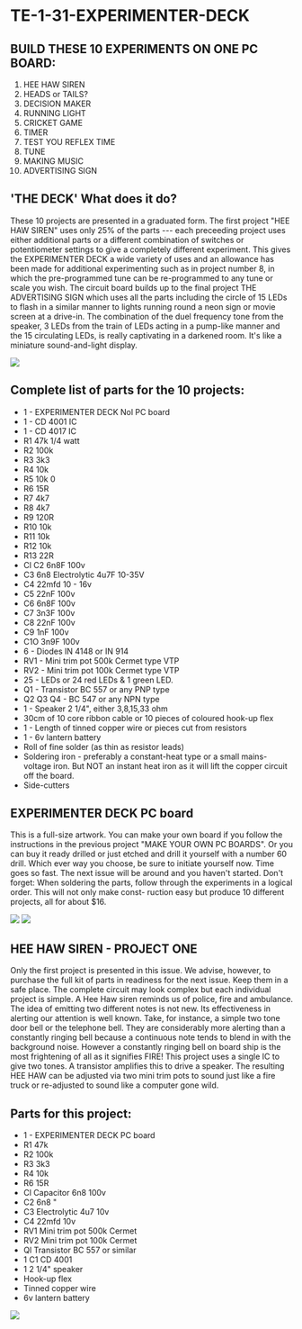 # TE-1-31-EXPERIMENTER-DECK

## BUILD THESE 10 EXPERIMENTS ON ONE PC BOARD:
1. HEE HAW SIREN
2. HEADS or TAILS?
3. DECISION MAKER
4. RUNNING LIGHT
5. CRICKET GAME
6. TIMER
7. TEST YOU REFLEX TIME 
8. TUNE
9. MAKING MUSIC 
10. ADVERTISING SIGN 

## 'THE DECK' What does it do?
These 10 projects are presented in a graduated form. The first project "HEE HAW SIREN" uses only 25% of the parts --- each preceeding project uses either additional parts or a different combination of switches or potentiometer settings to give a completely different experiment. This gives the EXPERIMENTER DECK a wide variety of uses and an allowance has been made for additional experimenting such as  in project number 8, in which the pre-programmed tune can be re-programmed to any tune or scale you wish. The circuit board builds up to the final project THE ADVERTISING SIGN which uses all the parts including the circle of 15 LEDs to flash in a similar manner to lights running round a neon sign or movie screen at a drive-in. The combination of the duel frequency tone from the speaker, 3 LEDs from the train of LEDs acting in a pump-like manner and the 15 circulating LEDs, is really captivating in a darkened room. It's like a miniature sound-and-light display.

 

![](https://github.com/SteveJustin1963/TE-1-31-EXPERIMENTER-DECK/blob/master/deck-cct.png)

## Complete list of parts for the 10 projects:
* 1 - EXPERIMENTER DECK Nol PC board
* 1 - CD 4001 IC
* 1 - CD 4017 IC
* R1 47k 1/4 watt
* R2 100k
* R3 3k3
* R4 10k
* R5 10k 0
* R6 15R
* R7 4k7
* R8 4k7
* R9 120R
* R10 10k
* R11 10k
* R12 10k
* R13 22R
* Cl C2 6n8F 100v 
* C3 6n8 Electrolytic 4u7F 10-35V
* C4 22mfd 10 - 16v
* C5 22nF 100v
* C6 6n8F 100v
* C7 3n3F 100v
* C8 22nF 100v
* C9 1nF 100v
* C1O 3n9F 100v
* 6 - Diodes IN 4148 or IN 914
* RV1 - Mini trim pot 500k Cermet type VTP
* RV2 - Mini trim pot 100k Cermet type VTP
* 25 - LEDs or 24 red LEDs & 1 green LED.
* Q1 - Transistor BC 557 or any PNP type
* Q2 Q3 Q4 - BC 547 or any NPN type
* 1 - Speaker 2 1/4", either 3,8,15,33 ohm
* 30cm of 10 core ribbon cable or 10 pieces of coloured hook-up flex
* 1 - Length of tinned copper wire or pieces cut from resistors
* 1 - 6v lantern battery
* Roll of fine solder (as thin as resistor leads)
* Soldering iron - preferably a constant-heat type or a small mains-voltage iron. But NOT an instant heat iron as it will lift the copper circuit off the board.
* Side-cutters 

## EXPERIMENTER DECK PC board
This is a full-size artwork. You can make your own board if you follow the instructions in the previous project "MAKE YOUR OWN PC BOARDS". Or you can buy it ready drilled or just etched and drill it yourself with a number 60 drill. Which ever way you choose, be sure to initiate yourself now. Time goes so fast. The next issue will be around and you haven't started. Don't forget: When soldering the parts, follow through the experiments in a logical order. This will not only make const- ruction easy but produce 10 different projects, all for about $16. 

![](https://github.com/SteveJustin1963/TE-1-31-EXPERIMENTER-DECK/blob/master/pcb.png)
![](https://github.com/SteveJustin1963/TE-1-31-EXPERIMENTER-DECK/blob/master/coke.png)

## HEE HAW SIREN - PROJECT ONE 
Only the first project is presented in this issue. We advise, however, to purchase the full kit of parts in readiness for the next issue. Keep them in a safe place. The complete circuit may look complex but each individual project is simple.  A Hee Haw siren reminds us of police, fire and ambulance. The idea of emitting two different notes is not new. Its effectiveness in alerting our attention is well known. Take, for instance, a simple two tone door bell or the telephone bell. They are considerably more alerting than a constantly ringing bell because a continuous note tends to blend in with the background noise. However a constantly ringing bell on board ship is the most frightening of all as it signifies FIRE! This project uses a single IC to give two tones. A transistor amplifies this to drive a speaker. The resulting HEE HAW can be adjusted via two mini trim pots to sound just like a fire truck or re-adjusted to sound like a computer gone wild.  

## Parts for this project:
* 1 - EXPERIMENTER DECK PC board
* R1 47k
* R2 100k
* R3 3k3
* R4 10k
* R6 15R
* Cl Capacitor 6n8 100v
* C2 6n8 "
* C3 Electrolytic 4u7 10v
* C4 22mfd 10v
* RV1 Mini trim pot 500k Cermet
* RV2 Mini trim pot 100k Cermet
* Ql Transistor BC 557 or similar
* 1 C1 CD 4001
* 1 2 1/4" speaker
* Hook-up flex
* Tinned copper wire
* 6v lantern battery 

![](https://github.com/SteveJustin1963/TE-1-31-EXPERIMENTER-DECK/blob/master/heehaw-cct.png)


